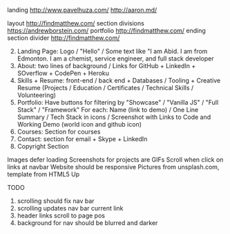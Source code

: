 landing http://www.pavelhuza.com/  http://aaron.md/

layout http://findmatthew.com/
section divisions https://andrewborstein.com/
portfolio http://findmatthew.com/
ending section divider http://findmatthew.com/



2) Landing Page: Logo / "Hello" / Some text like "I am Abid. I am from Edmonton. I am a chemist, service engineer, and full stack developer
3) About: two lines of background / Links for GitHub + LinkedIn + SOverflow + CodePen + Heroku
4) Skills + Resume: front-end / back end + Databases / Tooling + Creative
Resume (Projects / Education / Certificates / Technical Skills / Volunteering)
5) Portfolio: Have buttons for filtering by "Showcase" / "Vanilla JS" / "Full Stack" / "Framework"
For each: Name (link to demo) / One Line Summary / Tech Stack in icons / Screenshot with Links to Code and Working Demo (world icon and github icon)
5) Courses: Section for courses
6) Contact: section for email + Skype + LinkedIn
7) Copyright Section

Images defer loading
Screenshots for projects are GIFs
Scroll when click on links at navbar
Website should be responsive
Pictures from unsplash.com, template from HTML5 Up



TODO
1. scrolling should fix nav bar
2. scrolling updates nav bar current link
3. header links scroll to page pos
4. background for nav should be blurred and darker